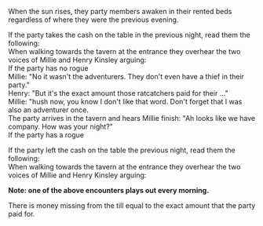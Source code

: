 When the sun rises, they party members awaken in their rented beds regardless of where they were the previous evening.
 
If the party takes the cash on the table in the previous night, read them the following:  
When walking towards the tavern at the entrance they overhear the two voices of Millie and Henry Kinsley arguing:  
If the party has no rogue  
Millie: "No it wasn't the adventurers. They don't even have a thief in their party."  
Henry: "But it's the exact amount those ratcatchers paid for their …"  
Millie: "hush now, you know I don't like that word. Don't forget that I was also an adventurer once.  
The party arrives in the tavern and hears Millie finish: "Ah looks like we have company. How was your night?"  
If the party has a rogue
 
If the party left the cash on the table the previous night, read them the following:  
When walking towards the tavern at the entrance they overhear the two voices of Millie and Henry Kinsley arguing:
   

**Note: one of the above encounters plays out every morning.**
 
There is money missing from the till equal to the exact amount that the party paid for.